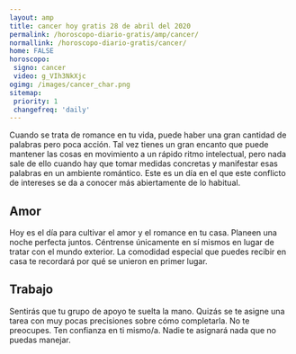 ```yaml
---
layout: amp
title: cancer hoy gratis 28 de abril del 2020 
permalink: /horoscopo-diario-gratis/amp/cancer/
normallink: /horoscopo-diario-gratis/cancer/
home: FALSE
horoscopo:
 signo: cancer
 video: g_VIh3NkXjc
ogimg: /images/cancer_char.png
sitemap:
 priority: 1
 changefreq: 'daily'
---
```



Cuando se trata de romance en tu vida, puede haber una gran cantidad de palabras pero poca acción. Tal vez tienes un gran encanto que puede mantener las cosas en movimiento a un rápido ritmo intelectual, pero nada sale de ello cuando hay que tomar medidas concretas y manifestar esas palabras en un ambiente romántico. Este es un día en el que este conflicto de intereses se da a conocer más abiertamente de lo habitual.

## Amor

Hoy es el día para cultivar el amor y el romance en tu casa. Planeen una noche perfecta juntos. Céntrense únicamente en sí mismos en lugar de tratar con el mundo exterior. La comodidad especial que puedes recibir en casa te recordará por qué se unieron en primer lugar.

## Trabajo

Sentirás que tu grupo de apoyo te suelta la mano. Quizás se te asigne una tarea con muy pocas precisiones sobre cómo completarla. No te preocupes. Ten confianza en ti mismo/a. Nadie te asignará nada que no puedas manejar.